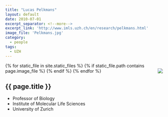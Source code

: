 ```yaml
---
title: "Lucas Pelkmans"
layout: default
date: 2010-07-01
excerpt_separator: <!--more-->
excerpt_link: 'http://www.imls.uzh.ch/en/research/pelkmans.html'
image_file: 'Pelkmans.jpg'
category:
  - people
tags:
  - UZH
---
```


{% for static_file in site.static_files %}
  {% if static_file.path contains page.image_file %}
<img style="float: right; max-width: 60px;" src="{{ static_file.path | relative_url}}" />
  {% endif %}
{% endfor %}

## {{ page.title }}

* Professor of Biology
* Institute of Molecular Life Sciences 
* University of Zurich

<!--more-->





